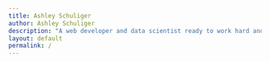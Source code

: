 ```yaml
---
title: Ashley Schuliger
author: Ashley Schuliger
description: "A web developer and data scientist ready to work hard and tackle your next project"
layout: default
permalink: /
---
```

